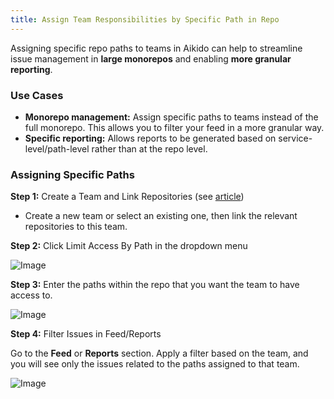 ```yaml
---
title: Assign Team Responsibilities by Specific Path in Repo
---
```



Assigning specific repo paths to teams in Aikido can help to streamline issue management in **large monorepos** and enabling **more granular reporting**.

### Use Cases

- **Monorepo management:** Assign specific paths to teams instead of the full monorepo. This allows you to filter your feed in a more granular way.
- **Specific reporting:** Allows reports to be generated based on service-level/path-level rather than at the repo level.

### Assigning Specific Paths

**Step 1:** Create a Team and Link Repositories (see [article](https://help.aikido.dev/doc/managing-access-with-teams/docfSBI1heYx))

- Create a new team or select an existing one, then link the relevant repositories to this team.

**Step 2:** Click Limit Access By Path in the dropdown menu

![Image](https://ucarecdn.com/e373539b-fc2c-4566-bd1a-49ea280c5386/)

**Step 3:** Enter the paths within the repo that you want the team to have access to. 

![Image](https://ucarecdn.com/fe715668-3cdc-4ff9-8dee-953f92ad64f8/)

**Step 4:** Filter Issues in Feed/Reports

Go to the **Feed** or **Reports** section. Apply a filter based on the team, and you will see only the issues related to the paths assigned to that team.

![Image](https://ucarecdn.com/12583652-fb59-4830-a140-36996db6ff3d/)